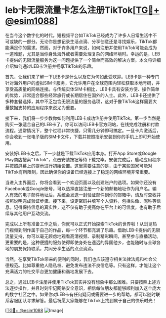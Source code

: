 # leb卡无限流量卡怎么注册TikTok[[TG💪+ @esim1088](https://t.me/s/esim1088)]

在当今这个数字化的时代，短视频平台如TikTok已经成为了许多人日常生活中不可或缺的一部分。无论你是想记录生活点滴、分享创意还是寻找娱乐，TikTok都能满足你的需求。然而，对于许多用户来说，如何注册并使用TikTok可能会成为一道难题，尤其是当你身处海外或者需要处理复杂的网络环境时。幸运的是，LEB卡提供的无限流量服务为这一问题提供了一个简单而高效的解决方案。本文将详细介绍如何通过LEB卡注册并畅享TikTok的乐趣。

首先，让我们来了解一下LEB卡是什么以及它为何如此受欢迎。LEB卡是一种专门针对海外用户的虚拟SIM卡服务，它允许用户在全球范围内轻松获取本地号码，并享受高质量的网络连接。与传统实体SIM卡相比，LEB卡具有安装方便、操作简单的优势，非常适合那些经常旅行或长期居住在国外的人士。此外，LEB卡还提供了多种套餐选择，其中不乏包含无限流量的服务选项，这对于像TikTok这样需要大量数据支持的应用程序来说尤为重要。

接下来，我们将一步步教你如何利用LEB卡成功注册并使用TikTok。第一步当然是购买一张适合自己的LEB卡了。你可以访问LEB卡官方网站，在线完成注册和付款流程。通常情况下，整个过程非常快捷，只需几分钟即可搞定。一旦卡片激活后，你会收到一张电子版的SIM卡文件，下载并按照指示安装到你的手机上即可开始使用。

安装好LEB卡之后，下一步就是下载TikTok应用本身。打开App Store或Google Play商店搜索“TikTok”，点击安装按钮等待下载完毕。安装完成后，启动应用程序并按照屏幕上的提示进行初始设置。这里需要注意的是，由于某些国家可能对TikTok有所限制，因此确保你的设备已经连接上了稳定的网络环境非常重要。

当进入主界面后，你将会看到一个欢迎页面以及创建账户的选项。如果你还没有Facebook或Google账号，可以选择直接注册一个新的邮箱地址作为用户名。输入有效的电子邮件地址后，系统会发送一封验证邮件到你的邮箱中，请及时查收并按照说明完成验证步骤。接下来，设定密码并填写个人资料，包括头像、昵称等信息。记得保持信息的真实性，这不仅有助于提高你在平台上的可信度，也有助于后续与其他用户互动交流。

完成以上所有准备工作之后，你就可以正式开始探索TikTok的世界啦！从浏览热门视频到制作属于自己的作品，每一个环节都充满了乐趣。借助LEB卡提供的无限流量支持，你可以毫无顾虑地观看高清视频、录制精彩瞬间，甚至参与直播活动。更重要的是，这种便捷的服务使得即使身处在遥远的异国他乡，也能随时与全球各地的朋友保持联系，共同分享生活的点点滴滴。

当然，在享受TikTok带来的便利的同时，我们也应该遵守相关法律法规和社会公德规范。比如尊重他人隐私权、避免发布违法不良信息等。只有这样，才能让这个充满活力的社交平台更加健康和谐地发展下去。

总之，通过LEB卡注册并使用TikTok其实并没有想象中那么困难。只要按照上述方法逐步操作，并且时刻牢记网络安全意识，相信每位朋友都能够顺利加入这个庞大的数字社区之中。如果你对LEB卡有任何疑问或需要进一步的帮助，都可以随时联系客服团队寻求解答。最后祝愿大家能够在TikTok上找到属于自己的快乐时光！

[[TG💪+ @esim1088](https://t.me/s/esim1088) ![Image](https://i.postimg.cc/4NQfJmqS/Snipaste-2025-05-13-00-14-12.png)]